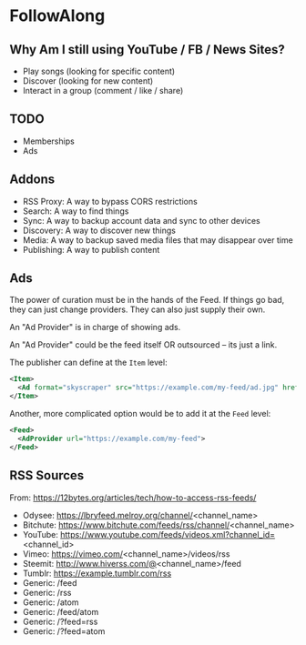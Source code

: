 # FollowAlong

## Why Am I still using YouTube / FB / News Sites?

- Play songs (looking for specific content)
- Discover (looking for new content)
- Interact in a group (comment / like / share)

## TODO

- Memberships
- Ads

## Addons

- RSS Proxy: A way to bypass CORS restrictions
- Search: A way to find things
- Sync: A way to backup account data and sync to other devices
- Discovery: A way to discover new things
- Media: A way to backup saved media files that may disappear over time
- Publishing: A way to publish content

## Ads

The power of curation must be in the hands of the Feed. If things go bad, they can just change providers. They can also just supply their own.

An "Ad Provider" is in charge of showing ads.

An "Ad Provider" could be the feed itself OR outsourced – its just a link.

The publisher can define at the `Item` level:

```xml
<Item>
  <Ad format="skyscraper" src="https://example.com/my-feed/ad.jpg" href="httsp://example.com">
</Item>
```

Another, more complicated option would be to add it at the `Feed` level:

```xml
<Feed>
  <AdProvider url="https://example.com/my-feed">
</Feed>
```

## RSS Sources

From: https://12bytes.org/articles/tech/how-to-access-rss-feeds/

- Odysee: https://lbryfeed.melroy.org/channel/<channel_name>
- Bitchute: https://www.bitchute.com/feeds/rss/channel/<channel_name>
- YouTube: https://www.youtube.com/feeds/videos.xml?channel_id=<channel_id>
- Vimeo: https://vimeo.com/<channel_name>/videos/rss
- Steemit: http://www.hiverss.com/@<channel_name>/feed
- Tumblr: https://example.tumblr.com/rss
- Generic: /feed
- Generic: /rss
- Generic: /atom
- Generic: /feed/atom
- Generic: /?feed=rss
- Generic: /?feed=atom
